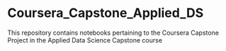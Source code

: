 # Coursera_Capstone_Applied_DS
This repository contains notebooks pertaining to the Coursera Capstone Project in the Applied Data Science Capstone course
